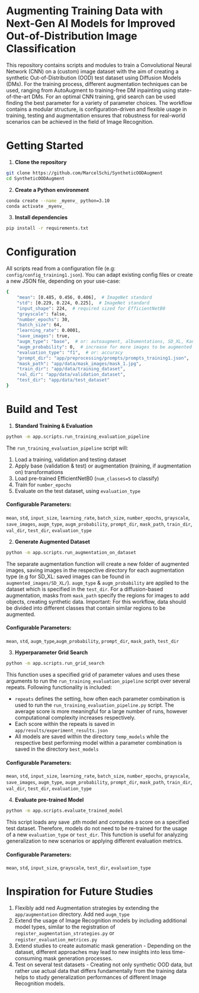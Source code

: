 # Augmenting Training Data with Next-Gen AI Models for Improved Out-of-Distribution Image Classification 
This repository contains scripts and modules to train a Convolutional Neural Network (CNN) on a (custom) image dataset
with the aim of creating a synthetic Out-of-Distribution (OOD) test dataset using Diffusion Models (DMs). For the 
training process, different augmentation techniques can be used, ranging from AutoAugment to training-free DM inpainting 
using state-of-the-art DMs. For an optimal CNN training, grid search can be used finding the best parameter for a 
variety of parameter choices. The workflow contains a modular structure, is configuration-driven and flexible usage in 
training, testing and augmentation ensures that robustness for real-world scenarios can be achieved in the field of 
Image Recognition.

# Getting Started
1. **Clone the repository**
```bash
git clone https://github.com/MarcelSchi/SyntheticOODAugment
cd SyntheticOODAugment
```
2. **Create a Python environment** 
```bash 
conda create --name _myenv_ python=3.10
conda activate _myenv_ 
```
3. **Install dependencies**
```bash
pip install -r requirements.txt
```


# Configuration

All scripts read from a configuration file (e.g: ``config/config_training1.json``). You can adapt existing config files or
create a new JSON file, depending on your use-case:
```bash
{
    "mean": [0.485, 0.456, 0.406],  # ImageNet standard
    "std": [0.229, 0.224, 0.225],  # ImageNet standard
    "input_shape": 224,  # required sized for EfficientNetB0
    "grayscale": false,
    "number_epochs": 30,
    "batch_size": 64,
    "learning_rate": 0.0001,
    "save_images": true,
    "augm_type": "base",  # or: autoaugment, albumentations, SD_XL, Kandinsky, Flux_Fill_Pro
    "augm_probability": 0,  # increase for more images to be augmented
    "evaluation_type": "f1",  # or: accuracy
    "prompt_dir": "app/preprocessing/prompts/prompts_training1.json",
    "mask_path": "app/data/mask_images/mask_1.jpg",
    "train_dir": "app/data/training_dataset",
    "val_dir": "app/data/validation_dataset",
    "test_dir": "app/data/test_dataset"
}
```


# Build and Test

1. **Standard Training & Evaluation**
```bash
python -m app.scripts.run_training_evaluation_pipeline
```
The ``run_training_evaluation_pipeline`` script will:
1. Load a training, validation and testing dataset
2. Apply base (validation & test) or augmentation (training, if augmentation on) transformations
3. Load pre-trained EfficientNetB0 (```num_classes=5``` to classify)
4. Train for ```number_epochs```
5. Evaluate on the test dataset, using ```evaluation_type```
#### Configurable Parameters: 
``mean``, ``std``, ``input_size``, ``learning_rate``, ``batch_size``, ``number_epochs``, ``grayscale``, ``save_images``, 
``augm_type``, ``augm_probability``, ``prompt_dir``, ``mask_path``, ``train_dir``, ``val_dir``, ``test_dir``, 
``evaluation_type``

2. **Generate Augmented Dataset**
```bash
python -m app.scripts.run_augmentation_on_dataset 
```

The separate augmentation function will create a new folder of augmented images, saving images in the respective 
directory for each augmentation type (e.g for SD_XL: saved images can be found in ``augmented_images/SD_XL/``).
``augm_type`` & ``augm_probability`` are applied to the dataset which is specified in the ``test_dir``. For a 
diffusion-based augmentation, masks from ``mask_path`` specify the regions for images to add objects, creating synthetic
data. Important: For this workflow, data should be divided into different classes that contain similar regions to be
augmented. 

#### Configurable Parameters: 
``mean``, ``std``, ``augm_type``,``augm_probability``, ``prompt_dir``, ``mask_path``, ``test_dir``

3. **Hyperparameter Grid Search**
```bash
python -m app.scripts.run_grid_search
```

This function uses a specified grid of parameter values and uses these arguments to run the ``run_training_evaluation_pipeline`` script over several 
repeats. Following functionality is included: 
- ```repeats``` defines the setting, how often each parameter combination is used to run the ``run_training_evaluation_pipeline.py`` script. The 
average score is more meaningful for a large number of runs, however computational complexity increases respectively.
- Each score within the repeats is saved in ``app/results/experiment_results.json``
- All models are saved within the directory ``temp_models`` while the respective best performing model within a
parameter combination is saved in the directory ``best_models`` 

#### Configurable Parameters: 
``mean``, ``std``, ``input_size``, ``learning_rate``, ``batch_size``, ``number_epochs``, ``grayscale``, ``save_images``, 
``augm_type``, ``augm_probability``, ``prompt_dir``, ``mask_path``, ``train_dir``, ``val_dir``, ``test_dir``, 
``evaluation_type``

4. **Evaluate pre-trained Model**

```bash
python -m app.scripts.evaluate_trained_model
```
 
This script loads any save .pth model and computes a score on a specified test dataset. Therefore, models do not need
to be re-trained for the usage of a new ``evaluation_type`` or ``test_dir``. This function is useful for analyzing 
generalization to new scenarios or applying different evaluation metrics.

#### Configurable Parameters: 
``mean``, ``std``, ``input_size``, ``grayscale``, ``test_dir``, ``evaluation_type``


# Inspiration for Future Studies

1. Flexibly add ned Augmentation strategies by extending the ``app/augmentation`` directory. Add ned ``augm_type``
2. Extend the usage of Image Recognition models by including additional model types, similar to the registration of 
``register_augmentation_strategies.py`` or ``register_evaluation_metrices.py``
3. Extend studies to create automatic mask generation - Depending on the dataset, different approaches may lead to new 
insights into less time-consuming mask generation processes.
4. Test on several test datasets - Creating not only synthetic OOD data, but rather use actual data that differs
fundamentally from the training data helps to study generalization performances of different Image Recognition models.
